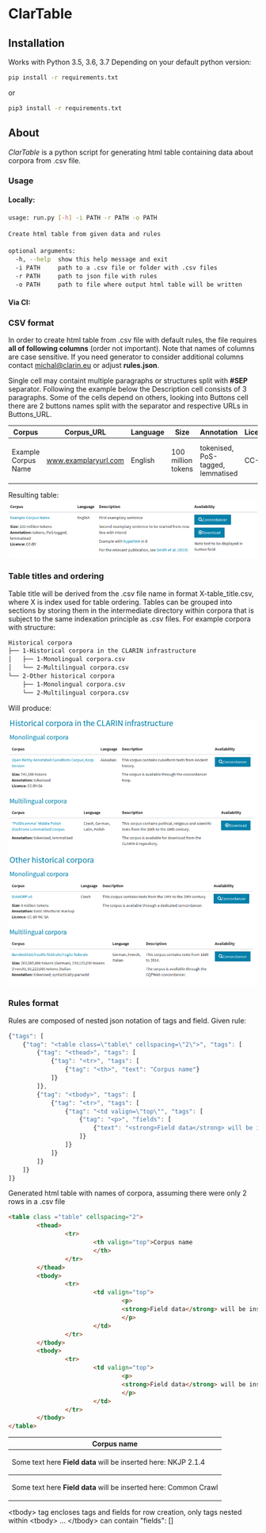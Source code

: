 ClarTable
=========

Installation
------------
Works with Python 3.5, 3.6, 3.7
Depending on your default python version:
```bash
pip install -r requirements.txt
```
or
```bash
pip3 install -r requirements.txt
```

About
-----
*ClarTable* is a python script for generating html table containing data about corpora from .csv file.


### Usage

#### Locally:
```bash
usage: run.py [-h] -i PATH -r PATH -o PATH

Create html table from given data and rules

optional arguments:
  -h, --help  show this help message and exit
  -i PATH     path to a .csv file or folder with .csv files
  -r PATH     path to json file with rules
  -o PATH     path to file where output html table will be written
```

#### Via CI:


### CSV format
In order to create html table from .csv file with default rules, the file requires __all of following columns__ (order not important). Note that names of columns are case sensitive. If you need generator to consider additional columns contact <michal@clarin.eu> or adjust __rules.json__.

Single cell may containt multiple paragraphs or structures split with __#SEP__ separator. Following the example below the Description cell consists of 3 paragraphs. Some of the cells depend on others, looking into Buttons cell there are 2 buttons names split with the separator and respective URLs in Buttons_URL.

Corpus | Corpus_URL | Language | Size | Annotation | Licence | Description | Buttons | Buttons_URL | Publication | Publication_URL | Note
-------|------------|----------|------|------------|---------|-------------|---------|-------------|-------------|-----------------|-------
Example Corpus Name | www.examplaryurl.com | English | 100 million tokens | tokenised, PoS-tagged, lemmatised | CC-BY | First examplary sentence #SEPSecond examplary sentence to be started from new line #SEPExample with ```<a href="http://some.url">hyperlink</a>``` in it | Concordancer#SEPDownload | https://www.concordancer.com/ #SEPhttps://www.download.com | Smith et al. (3019) | https://publication.url | Note text to be displayed in button field

Resulting table:
![Examplary table](docs/media/example.png)

### Table titles and ordering
Table title will be derived from the .csv file name in format X-table_title.csv, where X is index used for table ordering. 
Tables can be grouped into sections by storing them in the intermediate directory within corpora that is subject to the same indexation principle as .csv files.
For example corpora with structure:
```bash
Historical corpora
├── 1-Historical corpora in the CLARIN infrastructure
│   ├── 1-Monolingual corpora.csv
│   └── 2-Multilingual corpora.csv
└── 2-Other historical corpora
    ├── 1-Monolingual corpora.csv
    └── 2-Multilingual corpora.csv
```
Will produce:

![Examplary corpora](docs/media/corpora.png)

### Rules format
Rules are composed of nested json notation of tags and field. 
Given rule:
```javascript
{"tags": [
	{"tag": "<table class=\"table\" cellspacing=\"2\">", "tags": [
		{"tag": "<thead>", "tags": [
			{"tag": "<tr>", "tags": [
				{"tag": "<th>", "text": "Corpus name"}
			]}	
		]},
		{"tag": "<tbody>", "tags": [
			{"tag": "<tr>", "tags": [
				{"tag": "<td valign=\"top\"", "tags": [
					{"tag": "<p>", "fields": [
						{"text": "<strong>Field data</strong> will be inserted here: %s", "columns": ['column_name_in_csv_file']}
					]}
				]}
			]}
		]}
	]}
]}
```

Generated html table with names of corpora, assuming there were only 2 rows in a .csv file
```html
<table class ="table" cellspacing="2">
        <thead>
                <tr>
                        <th valign="top">Corpus name
                        </th>
                </tr>
        </thead>
        <tbody>
                <tr>
                        <td valign="top">
                                <p>
                                <strong>Field data</strong> will be inserted here: NKJP 2.1.4
                                </p>
                        </td>
                </tr>
        </tbody>
        <tbody>
                <tr>
                        <td valign="top">
                                <p>
                                <strong>Field data</strong> will be inserted here: Common Crawl
                                </p>
                        </td>
                </tr>
        </tbody>
</table>

```
<table class ="table" cellspacing="2">
        <thead>
                <tr>
                        <th valign="top">Corpus name
                        </th>
                </tr>
        </thead>
        <tbody>
                <tr>
                        <td valign="top">
                                <p>Some text here
                                <strong>Field data</strong> will be inserted here: NKJP 2.1.4
                                </p>
                        </td>
                </tr>
        </tbody>
        <tbody>
                <tr>
                        <td valign="top">
                                <p>Some text here
                                <strong>Field data</strong> will be inserted here: Common Crawl
                                </p>
                        </td>
                </tr>
        </tbody>
</table>



\<tbody\> tag encloses tags and fields for row creation, only tags nested within \<tbody\> ... \</tbody\> can contain "fields": []

	
